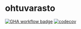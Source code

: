 # ohtuvarasto

[![GHA workflow badge](https://github.com/choerubi/ohtuvarasto/workflows/CI/badge.svg)](https://github.com/choerubi/ohtuvarasto/actions)
[![codecov](https://codecov.io/github/choerubi/ohtuvarasto/graph/badge.svg?token=JHAQSU5XF7)](https://codecov.io/github/choerubi/ohtuvarasto)
